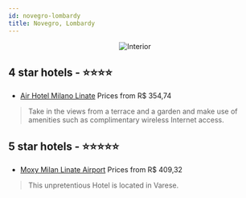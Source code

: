 ```yaml
---
id: novegro-lombardy
title: Novegro, Lombardy
---
```


<center><img src="https://i.travelapi.com/hotels/23000000/22770000/22760300/22760218/f249092e_z.jpg" alt="Interior" /></center>


##  4 star hotels - ⭐️⭐️⭐️⭐️

-    [Air Hotel Milano Linate](https://us.hurb.com/hotels/novegro/air-hotel-milano-linate-JNP-JP037269?cmp=18055) Prices from R$ 354,74
   > Take in the views from a terrace and a garden and make use of amenities such as complimentary wireless Internet access.

##  5 star hotels - ⭐️⭐️⭐️⭐️⭐️

-    [Moxy Milan Linate Airport](https://us.hurb.com/hotels/novegro/moxy-milan-linate-airport-JNP-JP02811W?cmp=18055) Prices from R$ 409,32
   > This unpretentious Hotel is located in Varese. 
